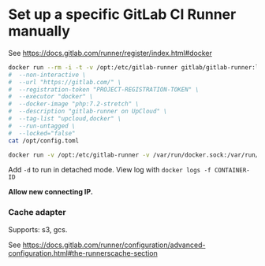 # Set up a specific GitLab CI Runner manually

See https://docs.gitlab.com/runner/register/index.html#docker

```bash
docker run --rm -i -t -v /opt:/etc/gitlab-runner gitlab/gitlab-runner:latest register
#  --non-interactive \
#  --url "https://gitlab.com/" \
#  --registration-token "PROJECT-REGISTRATION-TOKEN" \
#  --executor "docker" \
#  --docker-image "php:7.2-stretch" \
#  --description "gitlab-runner on UpCloud" \
#  --tag-list "upcloud,docker" \
#  --run-untagged \
#  --locked="false"
cat /opt/config.toml

docker run -v /opt:/etc/gitlab-runner -v /var/run/docker.sock:/var/run/docker.sock gitlab/gitlab-runner:latest run
```

Add `-d` to run in detached mode. View log with `docker logs -f CONTAINER-ID`

**Allow new connecting IP.**

### Cache adapter

Supports: s3, gcs.

See https://docs.gitlab.com/runner/configuration/advanced-configuration.html#the-runnerscache-section
